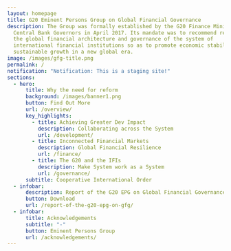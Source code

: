 ```yaml
---
layout: homepage
title: G20 Eminent Persons Group on Global Financial Governance
description: The Group was formally established by the G20 Finance Ministers and
  Central Bank Governors in April 2017. Its mandate was to recommend reforms to
  the global financial architecture and governance of the system of
  international financial institutions so as to promote economic stability and
  sustainable growth in a new global era.
image: /images/gfg-title.png
permalink: /
notification: "Notification: This is a staging site!"
sections:
  - hero:
      title: Why the need for reform
      background: /images/banner1.png
      button: Find Out More
      url: /overview/
      key_highlights:
        - title: Achieving Greater Dev Impact
          description: Collaborating across the System
          url: /development/
        - title: Inconnected Financial Markets
          description: Global Financial Resilience
          url: /finance/
        - title: The G20 and the IFIs
          description: Make System work as a System
          url: /governance/
      subtitle: Cooperative International Order
  - infobar:
      description: Report of the G20 EPG on Global Financial Governance
      button: Download
      url: /report-of-the-g20-epg-on-gfg/
  - infobar:
      title: Acknowledgements
      subtitle: "-"
      button: Eminent Persons Group
      url: /acknowledgements/
---
```

